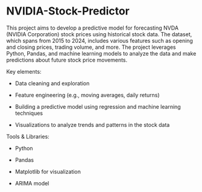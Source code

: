 # NVIDIA-Stock-Predictor
This project aims to develop a predictive model for forecasting NVDA (NVIDIA Corporation) stock prices using historical stock data. The dataset, which spans from 2015 to 2024, includes various features such as opening and closing prices, trading volume, and more. The project leverages Python, Pandas, and machine learning models to analyze the data and make predictions about future stock price movements.

Key elements:

- Data cleaning and exploration

- Feature engineering (e.g., moving averages, daily returns)

- Building a predictive model using regression and machine learning techniques

- Visualizations to analyze trends and patterns in the stock data

Tools & Libraries:

- Python

- Pandas

- Matplotlib for visualization

- ARIMA model
